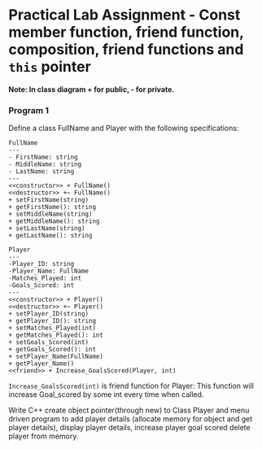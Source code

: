 # Practical Lab Assignment - Const member function, friend function, composition, friend functions and `this` pointer

**Note: In class diagram + for public, - for private.**

### Program 1

Define a class FullName and Player with the following specifications:

```
FullName
---
- FirstName: string
- MiddleName: string
- LastName: string
---
<<constructor>> + FullName()
<<destructor>> +~ FullName()
+ setFirstName(string)
+ getFirstName(): string
+ setMiddleName(string)
+ getMiddleName(): string
+ setLastName(string)
+ getLastName(): string
```

```
Player
---
-Player_ID: string
-Player_Name: FullName
-Matches_Played: int
-Goals_Scored: int
---
<<constructor>> + Player()
<<destructor>> +~ Player()
+ setPlayer_ID(string)
+ getPlayer_ID(): string
+ setMatches_Played(int)
+ getMatches_Played(): int
+ setGoals_Scored(int)
+ getGoals_Scored(): int
+ setPlayer_Name(FullName)
+ getPlayer_Name()
<<friend>> + Increase_GoalsScored(Player, int)
```

`Increase_GoalsScored(int)` is friend function for Player: This function will increase Goal_scored by some int every time when called.

Write C++ create object pointer(through new) to Class Player and menu driven program to add player details (allocate memory for object and get player details), display player details, increase player goal scored delete player from memory.
